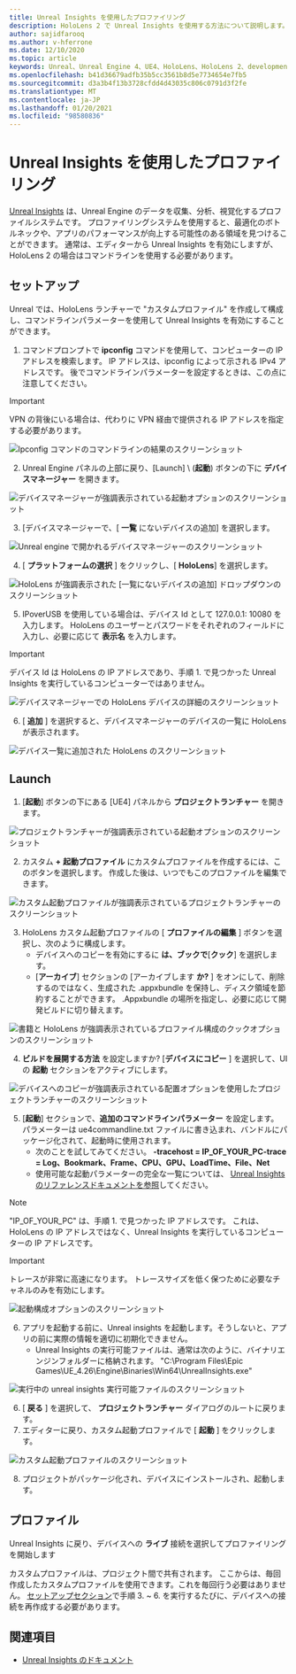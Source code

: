 ```yaml
---
title: Unreal Insights を使用したプロファイリング
description: HoloLens 2 で Unreal Insights を使用する方法について説明します。
author: sajidfarooq
ms.author: v-hferrone
ms.date: 12/10/2020
ms.topic: article
keywords: Unreal、Unreal Engine 4、UE4、HoloLens、HoloLens 2、development、プロファイリング、Unreal insights、documentation、ガイド、features、ホログラム、game development、mixed reality ヘッドセット、windows mixed reality ヘッドセット、virtual reality ヘッドセット
ms.openlocfilehash: b41d36679adfb35b5cc3561b8d5e7734654e7fb5
ms.sourcegitcommit: d3a3b4f13b3728cfdd4d43035c806c0791d3f2fe
ms.translationtype: MT
ms.contentlocale: ja-JP
ms.lasthandoff: 01/20/2021
ms.locfileid: "98580836"
---
```

# <a name="profiling-with-unreal-insights"></a>Unreal Insights を使用したプロファイリング 

[Unreal Insights](https://docs.unrealengine.com/TestingAndOptimization/PerformanceAndProfiling/UnrealInsights/Overview/index.html) は、Unreal Engine のデータを収集、分析、視覚化するプロファイルシステムです。 プロファイリングシステムを使用すると、最適化のボトルネックや、アプリのパフォーマンスが向上する可能性のある領域を見つけることができます。 通常は、エディターから Unreal Insights を有効にしますが、HoloLens 2 の場合はコマンドラインを使用する必要があります。  

## <a name="setup"></a>セットアップ

Unreal では、HoloLens ランチャーで "カスタムプロファイル" を作成して構成し、コマンドラインパラメーターを使用して Unreal Insights を有効にすることができます。

1.  コマンドプロンプトで **ipconfig** コマンドを使用して、コンピューターの IP アドレスを検索します。 IP アドレスは、ipconfig によって示される IPv4 アドレスです。 後でコマンドラインパラメーターを設定するときは、この点に注意してください。

> [!IMPORTANT]
> VPN の背後にいる場合は、代わりに VPN 経由で提供される IP アドレスを指定する必要があります。

![Ipconfig コマンドのコマンドラインの結果のスクリーンショット](images/unreal-insights-img-01.png)

2.  Unreal Engine パネルの上部に戻り、[Launch] \ (**起動**\) ボタンの下に **デバイスマネージャー** を開きます。

![デバイスマネージャーが強調表示されている起動オプションのスクリーンショット](images/unreal-insights-img-02.png)

3.  [デバイスマネージャーで、[ **一覧** にないデバイスの追加] を選択します。

![Unreal engine で開かれるデバイスマネージャーのスクリーンショット](images/unreal-insights-img-03.png)

4. [ **プラットフォームの選択** ] をクリックし、[ **HoloLens**] を選択します。

![HoloLens が強調表示された [一覧にないデバイスの追加] ドロップダウンのスクリーンショット](images/unreal-insights-img-04.png)

5.  IPoverUSB を使用している場合は、デバイス Id として 127.0.0.1: 10080 を入力します。 HoloLens のユーザーとパスワードをそれぞれのフィールドに入力し、必要に応じて **表示名** を入力します。

> [!IMPORTANT]
> デバイス Id は HoloLens の IP アドレスであり、手順 1. で見つかった Unreal Insights を実行しているコンピューターではありません。

![デバイスマネージャーでの HoloLens デバイスの詳細のスクリーンショット](images/unreal-insights-img-05.png)

6.  [ **追加** ] を選択すると、デバイスマネージャーのデバイスの一覧に HoloLens が表示されます。

![デバイス一覧に追加された HoloLens のスクリーンショット](images/unreal-insights-img-06.png)

## <a name="launch"></a>Launch

1. [**起動**] ボタンの下にある [UE4] パネルから **プロジェクトランチャー** を開きます。

![プロジェクトランチャーが強調表示されている起動オプションのスクリーンショット](images/unreal-insights-img-07.png)

2. カスタム **+** **起動プロファイル** にカスタムプロファイルを作成するには、このボタンを選択します。 作成した後は、いつでもこのプロファイルを編集できます。

![カスタム起動プロファイルが強調表示されているプロジェクトランチャーのスクリーンショット](images/unreal-insights-img-08.png)

3. HoloLens カスタム起動プロファイルの [ **プロファイルの編集** ] ボタンを選択し、次のように構成します。
    * デバイスへのコピーを有効にするに **は、ブックで**[**クック**] を選択します。
    * [**アーカイブ**] セクションの [アーカイブします **か?** ] をオンにして、削除するのではなく、生成された .appxbundle を保持し、ディスク領域を節約することができます。 .Appxbundle の場所を指定し、必要に応じて開発ビルドに切り替えます。

![書籍と HoloLens が強調表示されているプロファイル構成のクックオプションのスクリーンショット](images/unreal-insights-img-09.png)

4. **ビルドを展開する方法** を設定しますか? [**デバイスにコピー** ] を選択して、UI の **起動** セクションをアクティブにします。

![デバイスへのコピーが強調表示されている配置オプションを使用したプロジェクトランチャーのスクリーンショット](images/unreal-insights-img-10.png)

5. [**起動**] セクションで、**追加のコマンドラインパラメーター** を設定します。 パラメーターは ue4commandline.txt ファイルに書き込まれ、バンドルにパッケージ化されて、起動時に使用されます。 
    <!-- TODO: Need more detail on what this parameter does and where to find others. -->
    * 次のことを試してみてください。 **-tracehost = IP_OF_YOUR_PC-trace = Log、Bookmark、Frame、CPU、GPU、LoadTime、File、Net**
    * 使用可能な起動パラメーターの完全な一覧については、 [Unreal Insights のリファレンスドキュメントを参照](https://docs.unrealengine.com/TestingAndOptimization/PerformanceAndProfiling/UnrealInsights/Reference/index.html)してください。

> [!NOTE]
> "IP_OF_YOUR_PC" は、手順 1. で見つかった IP アドレスです。 これは、HoloLens の IP アドレスではなく、Unreal Insights を実行しているコンピューターの IP アドレスです。

> [!IMPORTANT]
> トレースが非常に高速になります。 トレースサイズを低く保つために必要なチャネルのみを有効にします。

![起動構成オプションのスクリーンショット](images/unreal-insights-img-11.png)

6. アプリを起動する前に、Unreal insights を起動します。そうしないと、アプリの前に実際の情報を適切に初期化できません。
    * Unreal Insights の実行可能ファイルは、通常は次のように、バイナリエンジンフォルダーに格納されます。 "C:\Program Files\Epic Games\UE_4.26\Engine\Binaries\Win64\UnrealInsights.exe"

![実行中の unreal insights 実行可能ファイルのスクリーンショット](images/unreal-insights-img-12.png)

6.  [ **戻る** ] を選択して、 **プロジェクトランチャー** ダイアログのルートに戻ります。
7.  エディターに戻り、カスタム起動プロファイルで [ **起動** ] をクリックします。

![カスタム起動プロファイルのスクリーンショット](images/unreal-insights-img-13.png)

8.  プロジェクトがパッケージ化され、デバイスにインストールされ、起動します。

## <a name="profiling"></a>プロファイル

Unreal Insights に戻り、デバイスへの **ライブ** 接続を選択してプロファイリングを開始します

カスタムプロファイルは、プロジェクト間で共有されます。 ここからは、毎回作成したカスタムプロファイルを使用できます。これを毎回行う必要はありません。 [セットアップセクション](#setup)で手順 3. ~ 6. を実行するたびに、デバイスへの接続を再作成する必要があります。

## <a name="see-also"></a>関連項目
* [Unreal Insights のドキュメント](https://docs.unrealengine.com/TestingAndOptimization/PerformanceAndProfiling/UnrealInsights/index.html)

